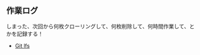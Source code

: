## 作業ログ
しまった、次回から何枚クローリングして、何枚削除して、何時間作業して、とかを記録する！

- [Git lfs](https://qiita.com/ikmski/items/5cc8b8832336b8d85429)
